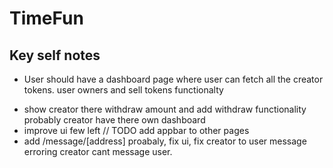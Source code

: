# TimeFun

## Key self notes 
<!-- - devnet testing on /new route. initCreator, buyTokens, sellTokens, withdrawTokenAmount, sendMessage, creatorReplyUser all handler are working but the frontend shows txns failed/in process while the explorer shows txn success.  -->
<!-- - proabably store short bio and big bio on chain -->
<!-- - /createCreator take image and store it probably ipfs or db then store the uri on-chain -->
<!-- - Home page creator card ui looks ugly, improve it -->
<!-- - add buy creator tokens on there respected /profile/[address] , also should add functionalty to fetch 10 last tranactions of creator's token mint under activity tab -->
- User should have a dashboard page where user can fetch all the creator tokens. user owners and sell tokens functionalty
<!-- - fix eventListeners logic on frontend, let creator see past conversation and new one coming. ..... or fix program to store creator reply to user on chain for better fetching mesasges -->
- show creator there withdraw amount and add withdraw functionality probably creator have there own dashboard
- improve ui few left // TODO add appbar to other pages
- add /message/[address] proabaly, fix ui, fix creator to user message erroring creator cant message user.